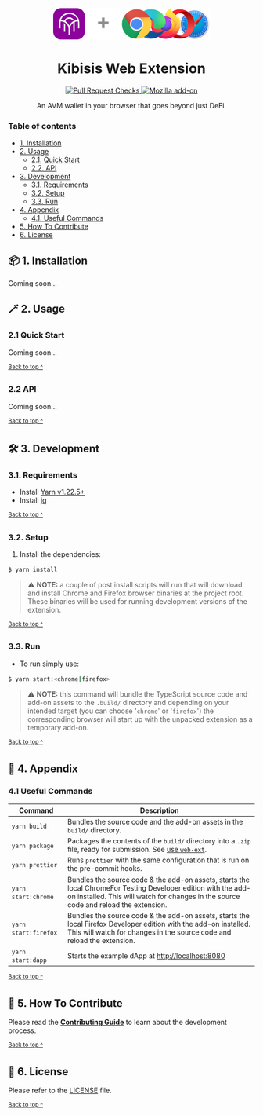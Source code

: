 <p align="center">
  <a href="https://kibis.is">
    <img alt="Kibisis & Browser logos" src="assets/logo.png" style="padding-top: 15px" height="64" />
  </a>
</p>

<h1 align="center">
  Kibisis Web Extension
</h1>

<p align="center">
  <a href="https://github.com/agoralabs-sh/kibisis-web-extension/actions/workflows/pull_request_checks.yml" target="_blank">
    <img src="https://github.com/agoralabs-sh/kibisis-web-extension/actions/workflows/pull_request_checks.yml/badge.svg" alt="Pull Request Checks" />
  </a>
  <a href="https://img.shields.io/amo/v/kibisis@kibis.is" target="_blank">
    <img src="https://img.shields.io/amo/v/kibisis@kibis.is" alt="Mozilla add-on" />
  </a>
</p>

<p align="center">
  An AVM wallet in your browser that goes beyond just DeFi.
</p>

### Table of contents

* [1. Installation](#-1-installation)
* [2. Usage](#-2-usage)
  * [2.1. Quick Start](#21-quick-start)
  * [2.2. API](#22-api)
* [3. Development](#-3-development)
  * [3.1. Requirements](#31-requirements)
  * [3.2. Setup](#32-setup)
  * [3.3. Run](#33-run)
* [4. Appendix](#-4-appendix)
  * [4.1. Useful Commands](#41-useful-commands)
* [5. How To Contribute](#-5-how-to-contribute)
* [6. License](#-6-license)

## 📦 1. Installation

Coming soon...

## 🪄 2. Usage

### 2.1 Quick Start

Coming soon...

<sup>[Back to top ^][table-of-contents]</sup>

### 2.2 API

Coming soon...

<sup>[Back to top ^][table-of-contents]</sup>

## 🛠 3. Development

### 3.1. Requirements

* Install [Yarn v1.22.5+][yarn]
* Install [jq][jq]

<sup>[Back to top ^][table-of-contents]</sup>

### 3.2. Setup

1. Install the dependencies:
```bash
$ yarn install
```

> ⚠️ **NOTE:** a couple of post install scripts will run that will download and install Chrome and Firefox browser binaries at the project root. These binaries will be used for running development versions of the extension.

<sup>[Back to top ^][table-of-contents]</sup>

### 3.3. Run


* To run simply use:
```bash
$ yarn start:<chrome|firefox>
```

> ⚠️ **NOTE:** this command will bundle the TypeScript source code and add-on assets to the `.build/` directory and depending on your intended target (you can choose '`chrome`' or '`firefox`') the corresponding browser will start up with the unpacked extension as a temporary add-on.

<sup>[Back to top ^][table-of-contents]</sup>

## 📑 4. Appendix

### 4.1 Useful Commands

| Command               | Description                                                                                                                                                                                            |
|-----------------------|--------------------------------------------------------------------------------------------------------------------------------------------------------------------------------------------------------|
| `yarn build`          | Bundles the source code and the add-on assets in the `build/` directory.                                                                                                                               |
| `yarn package`        | Packages the contents of the `build/` directory into a `.zip` file, ready for submission. See [use `web-ext`][use-web-ext].                                                                            |
| `yarn prettier`       | Runs `prettier` with the same configuration that is run on the pre-commit hooks.                                                                                                                       |
| `yarn start:chrome`   | Bundles the source code & the add-on assets, starts the local ChromeFor Testing Developer edition with the add-on installed. This will watch for changes in the source code and reload the extension.  |
| `yarn start:firefox`  | Bundles the source code & the add-on assets, starts the local Firefox Developer edition with the add-on installed. This will watch for changes in the source code and reload the extension.            |
| `yarn start:dapp`     | Starts the example dApp at [http://localhost:8080](http://localhost:8080)                                                                                                                              |

<sup>[Back to top ^][table-of-contents]</sup>

## 👏 5. How To Contribute

Please read the [**Contributing Guide**][contribute] to learn about the development process.

<sup>[Back to top ^][table-of-contents]</sup>

## 📄 6. License

Please refer to the [LICENSE][license] file.

<sup>[Back to top ^][table-of-contents]</sup>

<!-- Links -->
[contribute]: ./CONTRIBUTING.md
[jq]: https://github.com/jqlang/jq
[license]: ./LICENSE
[local-firefox-dir]: ./.firefox
[table-of-contents]: #table-of-contents
[use-web-ext]: https://extensionworkshop.com/documentation/develop/getting-started-with-web-ext/#using-web-ext-section
[yarn]: https://yarnpkg.com/
